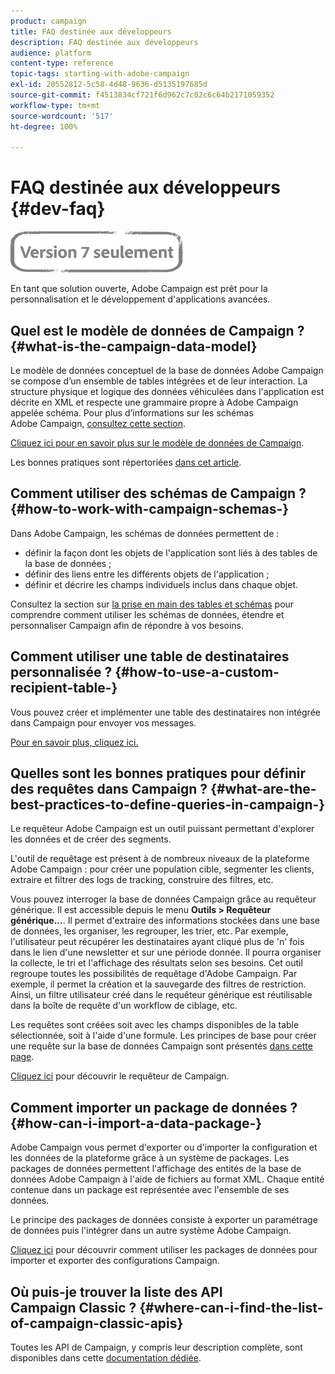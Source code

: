```yaml
---
product: campaign
title: FAQ destinée aux développeurs
description: FAQ destinée aux développeurs
audience: platform
content-type: reference
topic-tags: starting-with-adobe-campaign
exl-id: 20552812-5c58-4d48-9636-d5135197685d
source-git-commit: f4513834cf721f6d962c7c02c6c64b2171059352
workflow-type: tm+mt
source-wordcount: '517'
ht-degree: 100%

---
```


# FAQ destinée aux développeurs {#dev-faq}

![](../../assets/v7-only.svg)

En tant que solution ouverte, Adobe Campaign est prêt pour la personnalisation et le développement d&#39;applications avancées.

## Quel est le modèle de données de Campaign ?  {#what-is-the-campaign-data-model}

Le modèle de données conceptuel de la base de données Adobe Campaign se compose d’un ensemble de tables intégrées et de leur interaction. La structure physique et logique des données véhiculées dans l&#39;application est décrite en XML et respecte une grammaire propre à Adobe Campaign appelée schéma. Pour plus d’informations sur les schémas Adobe Campaign, [consultez cette section](../../configuration/using/about-schema-edition.md).

[Cliquez ici pour en savoir plus sur le modèle de données de Campaign](https://helpx.adobe.com/fr/campaign/kb/acc-datamodel.html).

Les bonnes pratiques sont répertoriées [dans cet article](../../configuration/using/data-model-best-practices.md).

## Comment utiliser des schémas de Campaign ? {#how-to-work-with-campaign-schemas-}

Dans Adobe Campaign, les schémas de données permettent de :

* définir la façon dont les objets de l&#39;application sont liés à des tables de la base de données ;
* définir des liens entre les différents objets de l&#39;application ;
* définir et décrire les champs individuels inclus dans chaque objet.

Consultez la section sur [la prise en main des tables et schémas](../../configuration/using/about-schema-edition.md) pour comprendre comment utiliser les schémas de données, étendre et personnaliser Campaign afin de répondre à vos besoins.

## Comment utiliser une table de destinataires personnalisée ? {#how-to-use-a-custom-recipient-table-}

Vous pouvez créer et implémenter une table des destinataires non intégrée dans Campaign pour envoyer vos messages.

[Pour en savoir plus, cliquez ici.](../../configuration/using/about-custom-recipient-table.md)

## Quelles sont les bonnes pratiques pour définir des requêtes dans Campaign ?  {#what-are-the-best-practices-to-define-queries-in-campaign-}

Le requêteur Adobe Campaign est un outil puissant permettant d&#39;explorer les données et de créer des segments.

L&#39;outil de requêtage est présent à de nombreux niveaux de la plateforme Adobe Campaign : pour créer une population cible, segmenter les clients, extraire et filtrer des logs de tracking, construire des filtres, etc.

Vous pouvez interroger la base de données Campaign grâce au requêteur générique. Il est accessible depuis le menu **Outils > Requêteur générique...**. Il permet d&#39;extraire des informations stockées dans une base de données, les organiser, les regrouper, les trier, etc. Par exemple, l&#39;utilisateur peut récupérer les destinataires ayant cliqué plus de &#39;n&#39; fois dans le lien d&#39;une newsletter et sur une période donnée. Il pourra organiser la collecte, le tri et l&#39;affichage des résultats selon ses besoins. Cet outil regroupe toutes les possibilités de requêtage d&#39;Adobe Campaign. Par exemple, il permet la création et la sauvegarde des filtres de restriction. Ainsi, un filtre utilisateur créé dans le requêteur générique est réutilisable dans la boîte de requête d&#39;un workflow de ciblage, etc.

Les requêtes sont créées soit avec les champs disponibles de la table sélectionnée, soit à l&#39;aide d&#39;une formule. Les principes de base pour créer une requête sur la base de données Campaign sont présentés [dans cette page](../../platform/using/about-queries-in-campaign.md).

[Cliquez ici](../../workflow/using/query.md) pour découvrir le requêteur de Campaign.

## Comment importer un package de données ?  {#how-can-i-import-a-data-package-}

Adobe Campaign vous permet d&#39;exporter ou d&#39;importer la configuration et les données de la plateforme grâce à un système de packages. Les packages de données permettent l&#39;affichage des entités de la base de données Adobe Campaign à l&#39;aide de fichiers au format XML. Chaque entité contenue dans un package est représentée avec l&#39;ensemble de ses données.

Le principe des packages de données consiste à exporter un paramétrage de données puis l&#39;intégrer dans un autre système Adobe Campaign.

[Cliquez ici](../../platform/using/working-with-data-packages.md) pour découvrir comment utiliser les packages de données pour importer et exporter des configurations Campaign.

## Où puis-je trouver la liste des API Campaign Classic ?  {#where-can-i-find-the-list-of-campaign-classic-apis}

Toutes les API de Campaign, y compris leur description complète, sont disponibles dans cette [documentation dédiée](https://experienceleague.adobe.com/developer/campaign-api/api/index.html?lang=fr).
